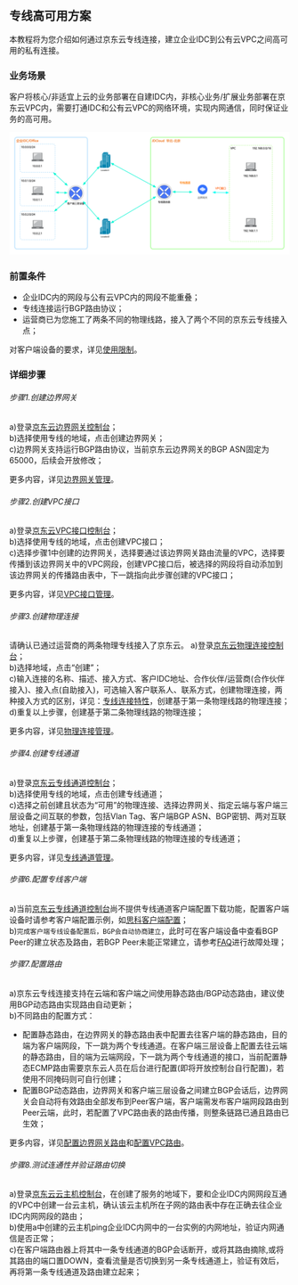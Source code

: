## 专线高可用方案
本教程将为您介绍如何通过京东云专线连接，建立企业IDC到公有云VPC之间高可用的私有连接。

### 业务场景
客户将核心/非适宜上云的业务部署在自建IDC内，非核心业务/扩展业务部署在京东云VPC内，需要打通IDC和公有云VPC的网络环境，实现内网通信，同时保证业务的高可用。<br />

![](../../../../image/Networking/Direct-Connect-Service/Getting-Started/connection-into-idc.png)

### 前置条件
* 企业IDC内的网段与公有云VPC内的网段不能重叠；
* 专线连接运行BGP路由协议；
* 运营商已为您施工了两条不同的物理线路，接入了两个不同的京东云专线接入点；

对客户端设备的要求，详见[使用限制](../Introduction/Restrictions.md)。

### 详细步骤
###### 步骤1.创建边界网关

a)登录[京东云边界网关控制台](https://cns-console.jdcloud.com/host/borderGateway/list)；  <br />
b)选择使用专线的地域，点击创建边界网关；<br />
c)边界网关支持运行BGP路由协议，当前京东云边界网关的BGP ASN固定为65000，后续会开放修改；<br />

更多内容，详见[边界网关管理](../Operation-Guide/Border-Gateway-Management/Border-Gateway-Configuration.md)。

###### 步骤2.创建VPC接口
a)登录[京东云VPC接口控制台](https://cns-console.jdcloud.com/host/vpcAttachment/list)；  <br />
b)选择使用专线的地域，点击创建VPC接口；<br />
c)选择步骤1中创建的边界网关，选择要通过该边界网关路由流量的VPC，选择要传播到该边界网关中的VPC网段，创建VPC接口后，被选择的网段将自动添加到该边界网关的传播路由表中，下一跳指向此步骤创建的VPC接口；<br />

更多内容，详见[VPC接口管理](../Operation-Guide/Border-Gateway-Management/VPC-Attachment-Configuration.md)。

###### 步骤3.创建物理连接
请确认已通过运营商的两条物理专线接入了京东云。
a)登录[京东云物理连接控制台](https://cns-console.jdcloud.com/host/physicalConnection/list)；  <br />
b)选择地域，点击“创建”；<br />
c)输入连接的名称、描述、接入方式、客户IDC地址、合作伙伴/运营商(合作伙伴接入)、接入点(自助接入)，可选输入客户联系人、联系方式，创建物理连接，两种接入方式的区别，详见：[专线连接特性](../Introduction/Features/Direct-Connect-Features.md)，创建基于第一条物理线路的物理连接；<br />
d)重复以上步骤，创建基于第二条物理线路的物理连接；<br />

更多内容，详见[物理连接管理](../Operation-Guide/Direct-Connection-Management/Physical-Connection-Configuration.md)。

###### 步骤4.创建专线通道
a)登录[京东云专线通道控制台](https://cns-console.jdcloud.com/host/dedicatedVif/list)；  <br />
b)选择使用专线的地域，点击创建专线通道；<br />
c)选择之前创建且状态为“可用”的物理连接、选择边界网关、指定云端与客户端三层设备之间互联的参数，包括Vlan Tag、客户端BGP ASN、BGP密钥、两对互联地址，创建基于第一条物理线路的物理连接的专线通道；<br />
d)重复以上步骤，创建基于第二条物理线路的物理连接的专线通道；<br />

更多内容，详见[专线通道管理](../Operation-Guide/Direct-Connection-Management/Private-Virtual-Interface-Configuration.md)。

###### 步骤6.配置专线客户端
a)当前[京东云专线通道控制台](https://cns-console.jdcloud.com/host/dedicatedVif/list)尚不提供专线通道客户端配置下载功能，配置客户端设备时请参考客户端配置示例，如[思科客户端配置](../Operation-Guide/Client-Site-Configuration/Cisco-Configuration.md)；<br />
b)``完成客户端专线设备配置后，BGP会自动协商建立``，此时可在客户端设备中查看BGP Peer的建立状态及路由，若BGP Peer未能正常建立，请参考[FAQ](../FAQ/FAQ.md)进行故障处理；<br />

###### 步骤7.配置路由
a)京东云专线连接支持在云端和客户端之间使用静态路由/BGP动态路由，建议使用BGP动态路由实现路由自动更新；<br />
b)不同路由的配置方式：<br />
  * 配置静态路由，在边界网关的静态路由表中配置去往客户端的静态路由，目的端为客户端网段，下一跳为两个专线通道。在客户端三层设备上配置去往云端的静态路由，目的端为云端网段，下一跳为两个专线通道的接口，当前配置静态ECMP路由需要京东云人员在后台进行配置(即将开放控制台自行配置)，若使用不同掩码则可自行创建；
  * 配置BGP动态路由，边界网关和客户端三层设备之间建立BGP会话后，边界网关会自动将有效路由全部发布到Peer客户端，客户端需发布客户端网段路由到Peer云端，此时，若配置了VPC路由表的路由传播，则整条链路已通且路由已生效；

更多内容，详见[配置边界网关路由](../Operation-Guide/Route-Management/Border-Gateway-Route-Configuration.md)和[配置VPC路由](../Operation-Guide/Route-Management/VPC-Route-Configuration.md)。

###### 步骤8.测试连通性并验证路由切换
a)登录[京东云云主机控制台](https://cns-console.jdcloud.com/host/compute/list)，在创建了服务的地域下，要和企业IDC内网网段互通的VPC中创建一台云主机，确认该云主机所在子网的路由表中存在正确去往企业IDC内网网段的路由；  <br />
b)使用a中创建的云主机ping企业IDC内网中的一台实例的内网地址，验证内网通信是否正常；<br />
c)在客户端路由器上将其中一条专线通道的BGP会话断开，或将其路由摘除,或将其路由的端口置DOWN，查看流量是否切换到另一条专线通道上，验证有效后，再将第一条专线通道及路由建立起来；<br />
